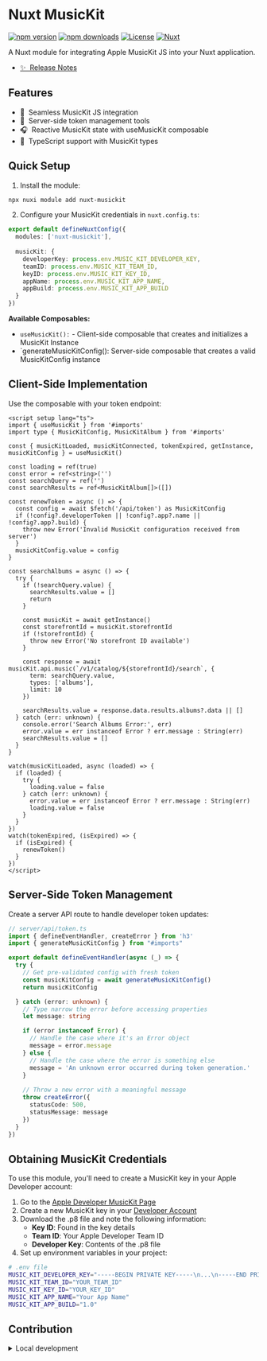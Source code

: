# Nuxt MusicKit

[![npm version][npm-version-src]][npm-version-href]
[![npm downloads][npm-downloads-src]][npm-downloads-href]
[![License][license-src]][license-href]
[![Nuxt][nuxt-src]][nuxt-href]

A Nuxt module for integrating Apple MusicKit JS into your Nuxt application.

- [✨ &nbsp;Release Notes](/CHANGELOG.md)

## Features

- 🎵 &nbsp;Seamless MusicKit JS integration
- 🔐 &nbsp;Server-side token management tools
- 🎧 &nbsp;Reactive MusicKit state with useMusicKit composable
- 🚀 &nbsp;TypeScript support with MusicKit types

## Quick Setup

1. Install the module:

```bash
npx nuxi module add nuxt-musickit
```

2. Configure your MusicKit credentials in `nuxt.config.ts`:

```ts
export default defineNuxtConfig({
  modules: ['nuxt-musickit'],
  
  musicKit: {
    developerKey: process.env.MUSIC_KIT_DEVELOPER_KEY,
    teamID: process.env.MUSIC_KIT_TEAM_ID,
    keyID: process.env.MUSIC_KIT_KEY_ID,
    appName: process.env.MUSIC_KIT_APP_NAME,
    appBuild: process.env.MUSIC_KIT_APP_BUILD
  }
})
```

**Available Composables:**
- `useMusicKit():` - Client-side composable that creates and initializes a MusicKit Instance
- `generateMusicKitConfig(): Server-side composable that creates a valid MusicKitConfig instance

## Client-Side Implementation

Use the composable with your token endpoint:

```vue
<script setup lang="ts">
import { useMusicKit } from '#imports'
import type { MusicKitConfig, MusicKitAlbum } from '#imports'

const { musicKitLoaded, musicKitConnected, tokenExpired, getInstance, musicKitConfig } = useMusicKit()

const loading = ref(true)
const error = ref<string>('')
const searchQuery = ref('')
const searchResults = ref<MusicKitAlbum[]>([])

const renewToken = async () => {
  const config = await $fetch('/api/token') as MusicKitConfig
  if (!config?.developerToken || !config?.app?.name || !config?.app?.build) {
    throw new Error('Invalid MusicKit configuration received from server')
  }
  musicKitConfig.value = config
}

const searchAlbums = async () => {
  try {
    if (!searchQuery.value) {
      searchResults.value = []
      return
    }
    
    const musicKit = await getInstance()
    const storefrontId = musicKit.storefrontId
    if (!storefrontId) {
      throw new Error('No storefront ID available')
    }
    
    const response = await musicKit.api.music(`/v1/catalog/${storefrontId}/search`, {
      term: searchQuery.value,
      types: ['albums'],
      limit: 10
    })
    
    searchResults.value = response.data.results.albums?.data || []
  } catch (err: unknown) {
    console.error('Search Albums Error:', err)
    error.value = err instanceof Error ? err.message : String(err)
    searchResults.value = []
  }
}

watch(musicKitLoaded, async (loaded) => {
  if (loaded) {
    try {
      loading.value = false
    } catch (err: unknown) {
      error.value = err instanceof Error ? err.message : String(err)
      loading.value = false
    }
  }
})
watch(tokenExpired, (isExpired) => {
  if (isExpired) {
    renewToken()
  }
})
</script>
```
## Server-Side Token Management

Create a server API route to handle developer token updates:

```ts
// server/api/token.ts
import { defineEventHandler, createError } from 'h3'
import { generateMusicKitConfig } from "#imports"

export default defineEventHandler(async (_) => {
  try {
    // Get pre-validated config with fresh token
    const musicKitConfig = await generateMusicKitConfig()
    return musicKitConfig

  } catch (error: unknown) {
    // Type narrow the error before accessing properties
    let message: string

    if (error instanceof Error) {
      // Handle the case where it's an Error object
      message = error.message
    } else {
      // Handle the case where the error is something else
      message = 'An unknown error occurred during token generation.'
    }
    
    // Throw a new error with a meaningful message
    throw createError({
      statusCode: 500,
      statusMessage: message
    })
  }
})

```

## Obtaining MusicKit Credentials

To use this module, you'll need to create a MusicKit key in your Apple Developer account:

1. Go to the [Apple Developer MusicKit Page](https://developer.apple.com/musickit/)
2. Create a new MusicKit key in your [Developer Account](https://developer.apple.com/account/resources/authkeys/list)
3. Download the .p8 file and note the following information:
   - **Key ID**: Found in the key details
   - **Team ID**: Your Apple Developer Team ID
   - **Developer Key**: Contents of the .p8 file
4. Set up environment variables in your project:

```bash
# .env file
MUSIC_KIT_DEVELOPER_KEY="-----BEGIN PRIVATE KEY-----\n...\n-----END PRIVATE KEY-----"
MUSIC_KIT_TEAM_ID="YOUR_TEAM_ID"
MUSIC_KIT_KEY_ID="YOUR_KEY_ID"
MUSIC_KIT_APP_NAME="Your App Name"
MUSIC_KIT_APP_BUILD="1.0"
```
## Contribution

<details>
  <summary>Local development</summary>
  
  ```bash
  # Install dependencies
  npm install
  
  # Generate type stubs
  npm run dev:prepare
  
  # Develop with the playground
  npm run dev
  
  # Build the playground
  npm run dev:build
  
  # Run Vitest
  npm run test
  npm run test:watch
  ```
</details>

<!-- Badges -->
[npm-version-src]: https://img.shields.io/npm/v/nuxt-musickit/latest.svg?style=flat&colorA=020420&colorB=00DC82
[npm-version-href]: https://npmjs.com/package/nuxt-musickit

[npm-downloads-src]: https://img.shields.io/npm/dm/nuxt-musickit.svg?style=flat&colorA=020420&colorB=00DC82
[npm-downloads-href]: https://npm.chart.dev/nuxt-musickit

[license-src]: https://img.shields.io/npm/l/nuxt-musickit.svg?style=flat&colorA=020420&colorB=00DC82
[license-href]: https://npmjs.com/package/nuxt-musickit

[nuxt-src]: https://img.shields.io/badge/Nuxt-020420?logo=nuxt.js
[nuxt-href]: https://nuxt.com
